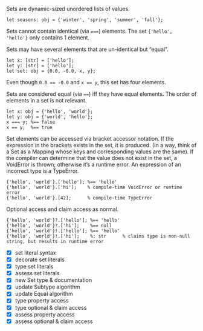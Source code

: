 Sets are dynamic-sized unordered lists of values.

```cp
let seasons: obj = {'winter', 'spring', 'summer', 'fall'};
```

Sets cannot contain identical (via `===`) elements. The set `{'hello', 'hello'}` only contains 1 element.

Sets may have several elements that are un-identical but “equal”.
```cp
let x: [str] = ['hello'];
let y: [str] = ['hello'];
let set: obj = {0.0, -0.0, x, y};
```
Even though `0.0 == -0.0` and `x == y`, this set has four elements.

Sets are considered equal (via `==`) iff they have equal elements. The order of elements in a set is not relevant.
```cp
let x: obj = {'hello', 'world'};
let y: obj = {'world', 'hello'};
x === y; %== false
x == y;  %== true
```

Set elements can be accessed via bracket accessor notation. If the expression in the brackets exists in the set, it is produced. (In a way, think of a Set as a Mapping whose keys and corresponding values are the same). If the compiler can determine that the value does not exist in the set, a VoidError is thrown; otherwise it’s a runtime error. An expression of an incorrect type is a TypeError.
```cp
{'hello', 'world'}.['hello']; %== 'hello'
{'hello', 'world'}.['hi'];    % compile-time VoidError or runtime error
{'hello', 'world'}.[42];      % compile-time TypeError
```

Optional access and claim access as normal.
```cp
{'hello', 'world'}?.['hello']; %== 'hello'
{'hello', 'world'}?.['hi'];    %== null
{'hello', 'world'}!.['hello']; %== 'hello'
{'hello', 'world'}!.['hi'];    %: str      % claims type is non-null string, but results in runtime error
```

- [x] set literal syntax
- [x] decorate set literals
- [x] type set literals
- [x] assess set literals
- [x] new Set type & documentation
- [x] update Subtype algorithm
- [x] update Equal algorithm
- [x] type property access
- [x] type optional & claim access
- [x] assess property access
- [x] assess optional & claim access
